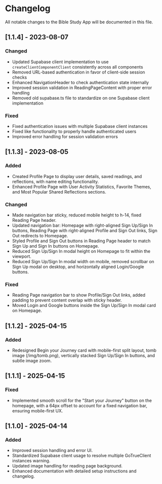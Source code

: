# Changelog

All notable changes to the Bible Study App will be documented in this file.

## [1.1.4] - 2023-08-07

### Changed

- Updated Supabase client implementation to use `createClientComponentClient` consistently across all components
- Removed URL-based authentication in favor of client-side session checks
- Enhanced NavigationHeader to check authentication state internally
- Improved session validation in ReadingPageContent with proper error handling
- Removed old supabase.ts file to standardize on one Supabase client implementation

### Fixed

- Fixed authentication issues with multiple Supabase client instances
- Fixed like functionality to properly handle authenticated users
- Improved error handling for session validation errors

## [1.1.3] - 2023-08-05

### Added

- Created Profile Page to display user details, saved readings, and reflections, with name editing functionality.
- Enhanced Profile Page with User Activity Statistics, Favorite Themes, and Most Popular Shared Reflections sections.

### Changed

- Made navigation bar sticky, reduced mobile height to h-14, fixed Reading Page header.
- Updated navigation bar: Homepage with right-aligned Sign Up/Sign In buttons, Reading Page with right-aligned Profile and Sign Out links, Sign Out redirects to Homepage.
- Styled Profile and Sign Out buttons in Reading Page header to match Sign Up and Sign In buttons on Homepage.
- Reduced Sign Up/Sign In modal height on Homepage to fit within the viewport.
- Reduced Sign Up/Sign In modal width on mobile, removed scrollbar on Sign Up modal on desktop, and horizontally aligned Login/Google buttons.

### Fixed

- Reading Page navigation bar to show Profile/Sign Out links, added padding to prevent content overlap with sticky header.
- Moved Login and Google buttons inside the Sign Up/Sign In modal card on Homepage.

## [1.1.2] - 2025-04-15

### Added

- Redesigned Begin your Journey card with mobile-first split layout, tomb image (/img/tomb.png), vertically stacked Sign Up/Sign In buttons, and subtle image zoom.

## [1.1.1] - 2025-04-15

### Fixed

- Implemented smooth scroll for the "Start your Journey" button on the homepage, with a 64px offset to account for a fixed navigation bar, ensuring mobile-first UX.

## [1.1.0] - 2025-04-14

### Added

- Improved session handling and error UI.
- Standardized Supabase client usage to resolve multiple GoTrueClient instances warning.
- Updated image handling for reading page background.
- Enhanced documentation with detailed setup instructions and changelog.
